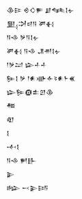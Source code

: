 <div class='block'>
<div class='line'>𒆠𒄿 𒄴𒄭𒊓 𒋗𒈝𒋙𒉡</div>
<div class='line'>𒅅𒋫𒁀𒀀 𒂄𒈬</div>
<div class='line'>𒀀𒈾 𒃻𒀀𒋙𒉡</div>
<div class='line'>𒂄𒈬 𒀀𒈾 𒂗𒉣𒋙𒉡</div>
<div class='line'>𒁹𒃻𒁺 𒇽𒈦𒈦</div>
<div class='line'>𒌉𒋙 𒃻 𒁹𒀭𒀝𒅆𒂟𒀭𒈨𒌍</div>
<div class='line'>𒇽𒌉𒁈𒉺𒇻𒆠</div>
<div class='line'>𒍣</div>
<div class='line'>𒊏</div>
<div class='line'>𒋙</div>
<div class='line'>𒋾𒋙</div>
<div class='line'>𒀀𒈾 𒂍𒃲</div>
<div class='line'>𒉌</div>
<div class='line'>𒈗 𒁁𒉌𒅀</div>
</div>